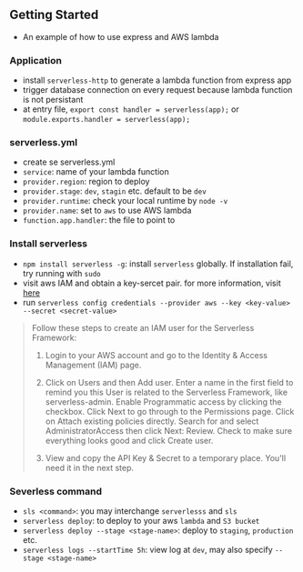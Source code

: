 ## Getting Started
* An example of how to use express and AWS lambda

### Application
* install `serverless-http` to generate a lambda function from express app
* trigger database connection on every request because lambda function is not persistant
* at entry file, `export const handler = serverless(app);` or `module.exports.handler = serverless(app);`

### serverless.yml
* create se serverless.yml
* `service`: name of your lambda function
* `provider.region`: region to deploy
* `provider.stage`: `dev`, `stagin` etc. default to be `dev`
* `provider.runtime`: check your local runtime by `node -v`
* `provider.name`: set to `aws` to use AWS lambda
* `function.app.handler`:  the file to point to

### Install serverless
* `npm install serverless -g`: install `serverless` globally. If installation fail, try running with `sudo`
* visit aws IAM  and obtain a key-sercet pair. for more information, visit [here](https://serverless.com/framework/docs/providers/aws/guide/credentials/)
* run `serverless config credentials --provider aws --key <key-value> --secret <secret-value>`
> Follow these steps to create an IAM user for the Serverless Framework:
>
> 	1. Login to your AWS account and go to the Identity & Access Management (IAM) page.
>
> 	2. Click on Users and then Add user. Enter a name in the first field to remind you this User is related to the Serverless Framework, like serverless-admin. Enable Programmatic access by clicking the checkbox. Click Next to go through to the Permissions page. Click on Attach existing policies directly. Search for and select AdministratorAccess then click Next: Review. Check to make sure everything looks good and click Create user.
>
> 	3. View and copy the API Key & Secret to a temporary place. You'll need it in the next step.

### Severless command
* `sls <command>`: you may interchange `serverlesss` and `sls`
* `serverless deploy`: to deploy to your aws `lambda` and `S3 bucket`
* `serverless deploy --stage <stage-name>`: deploy to `staging`, `production` etc.
* `serverless logs --startTime 5h`: view log at `dev`, may also specify `--stage <stage-name>`
